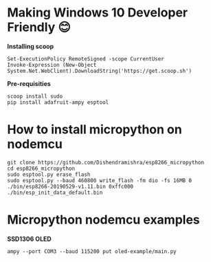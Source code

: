 # Making Windows 10 Developer Friendly :blush:

**Installing scoop** 

```shell
Set-ExecutionPolicy RemoteSigned -scope CurrentUser
Invoke-Expression (New-Object System.Net.WebClient).DownloadString('https://get.scoop.sh')
```

  

**Pre-requisities**

```shell
scoop install sudo
pip install adafruit-ampy esptool
```

  

# How to install micropython on nodemcu

```shell
git clone https://github.com/Dishendramishra/esp8266_micropython
cd esp8266_micropython
sudo esptool.py erase_flash 
sudo esptool.py --baud 460800 write_flash -fm dio -fs 16MB 0 ./bin/esp8266-20190529-v1.11.bin 0xffc000 ./bin/esp_init_data_default.bin
```

  

# Micropython nodemcu examples

**SSD1306 OLED**

```shell
ampy --port COM3 --baud 115200 put oled-example/main.py
```

